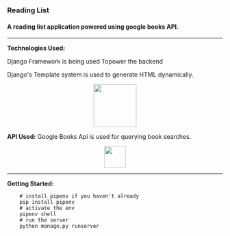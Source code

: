 ### Reading List 
#### A reading list application powered using google books API.

---

**Technologies Used:**

Django Framework is being used Topower the backend

Django's Template system is used to generate HTML dynamically. 

<p align="center">
<img src="https://static.djangoproject.com/img/logos/django-logo-negative.svg" width="100px" >
</p>


**API Used:**
Google Books Api is used for querying book searches. 
<p align="center">
<img src="https://upload.wikimedia.org/wikipedia/commons/8/8d/Google_Play_Books_icon_%282016%29.svg" width="50px" >
</p>

--- 

**Getting Started:**

```shell
    # install pipenv if you haven't already    
    pip install pipenv 
    # activate the env     
    pipenv shell
    # run the server
    python manage.py runserver     
```